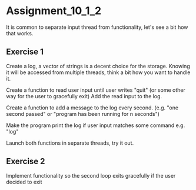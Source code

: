 # Assignment_10_1_2

It is common to separate input thread from functionality, let's see a bit how that works.

## Exercise 1

Create a log, a vector of strings is a decent choice for the storage.
Knowing it will be accessed from multiple threads, think a bit how you want to handle it.

Create a function to read user input until user writes "quit"
(or some other way for the user to gracefully exit) Add the read input to the log.

Create a function to add a message to the log every second.
(e.g. "one second passed" or "program has been running for n seconds")

Make the program print the log if user input matches some command e.g. "log"

Launch both functions in separate threads, try it out.

## Exercise 2

Implement functionality so the second loop exits gracefully if the user decided to exit
